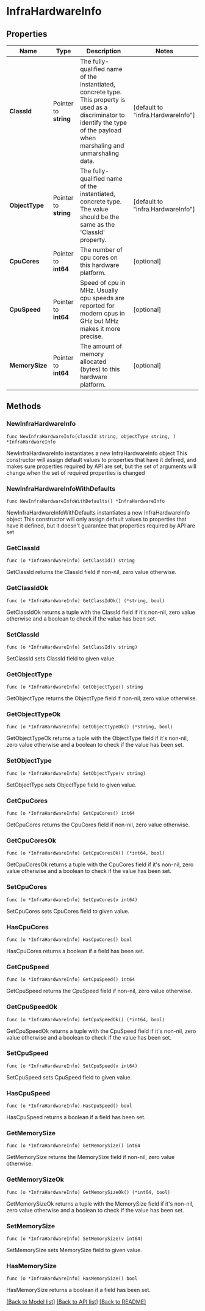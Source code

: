 # InfraHardwareInfo

## Properties

Name | Type | Description | Notes
------------ | ------------- | ------------- | -------------
**ClassId** | Pointer to **string** | The fully-qualified name of the instantiated, concrete type. This property is used as a discriminator to identify the type of the payload when marshaling and unmarshaling data. | [default to "infra.HardwareInfo"]
**ObjectType** | Pointer to **string** | The fully-qualified name of the instantiated, concrete type. The value should be the same as the &#39;ClassId&#39; property. | [default to "infra.HardwareInfo"]
**CpuCores** | Pointer to **int64** | The number of cpu cores on this hardware platform. | [optional] 
**CpuSpeed** | Pointer to **int64** | Speed of cpu in MHz. Usually cpu speeds are reported for modern cpus in GHz but MHz makes it more precise. | [optional] 
**MemorySize** | Pointer to **int64** | The amount of memory allocated (bytes) to this hardware platform. | [optional] 

## Methods

### NewInfraHardwareInfo

`func NewInfraHardwareInfo(classId string, objectType string, ) *InfraHardwareInfo`

NewInfraHardwareInfo instantiates a new InfraHardwareInfo object
This constructor will assign default values to properties that have it defined,
and makes sure properties required by API are set, but the set of arguments
will change when the set of required properties is changed

### NewInfraHardwareInfoWithDefaults

`func NewInfraHardwareInfoWithDefaults() *InfraHardwareInfo`

NewInfraHardwareInfoWithDefaults instantiates a new InfraHardwareInfo object
This constructor will only assign default values to properties that have it defined,
but it doesn't guarantee that properties required by API are set

### GetClassId

`func (o *InfraHardwareInfo) GetClassId() string`

GetClassId returns the ClassId field if non-nil, zero value otherwise.

### GetClassIdOk

`func (o *InfraHardwareInfo) GetClassIdOk() (*string, bool)`

GetClassIdOk returns a tuple with the ClassId field if it's non-nil, zero value otherwise
and a boolean to check if the value has been set.

### SetClassId

`func (o *InfraHardwareInfo) SetClassId(v string)`

SetClassId sets ClassId field to given value.


### GetObjectType

`func (o *InfraHardwareInfo) GetObjectType() string`

GetObjectType returns the ObjectType field if non-nil, zero value otherwise.

### GetObjectTypeOk

`func (o *InfraHardwareInfo) GetObjectTypeOk() (*string, bool)`

GetObjectTypeOk returns a tuple with the ObjectType field if it's non-nil, zero value otherwise
and a boolean to check if the value has been set.

### SetObjectType

`func (o *InfraHardwareInfo) SetObjectType(v string)`

SetObjectType sets ObjectType field to given value.


### GetCpuCores

`func (o *InfraHardwareInfo) GetCpuCores() int64`

GetCpuCores returns the CpuCores field if non-nil, zero value otherwise.

### GetCpuCoresOk

`func (o *InfraHardwareInfo) GetCpuCoresOk() (*int64, bool)`

GetCpuCoresOk returns a tuple with the CpuCores field if it's non-nil, zero value otherwise
and a boolean to check if the value has been set.

### SetCpuCores

`func (o *InfraHardwareInfo) SetCpuCores(v int64)`

SetCpuCores sets CpuCores field to given value.

### HasCpuCores

`func (o *InfraHardwareInfo) HasCpuCores() bool`

HasCpuCores returns a boolean if a field has been set.

### GetCpuSpeed

`func (o *InfraHardwareInfo) GetCpuSpeed() int64`

GetCpuSpeed returns the CpuSpeed field if non-nil, zero value otherwise.

### GetCpuSpeedOk

`func (o *InfraHardwareInfo) GetCpuSpeedOk() (*int64, bool)`

GetCpuSpeedOk returns a tuple with the CpuSpeed field if it's non-nil, zero value otherwise
and a boolean to check if the value has been set.

### SetCpuSpeed

`func (o *InfraHardwareInfo) SetCpuSpeed(v int64)`

SetCpuSpeed sets CpuSpeed field to given value.

### HasCpuSpeed

`func (o *InfraHardwareInfo) HasCpuSpeed() bool`

HasCpuSpeed returns a boolean if a field has been set.

### GetMemorySize

`func (o *InfraHardwareInfo) GetMemorySize() int64`

GetMemorySize returns the MemorySize field if non-nil, zero value otherwise.

### GetMemorySizeOk

`func (o *InfraHardwareInfo) GetMemorySizeOk() (*int64, bool)`

GetMemorySizeOk returns a tuple with the MemorySize field if it's non-nil, zero value otherwise
and a boolean to check if the value has been set.

### SetMemorySize

`func (o *InfraHardwareInfo) SetMemorySize(v int64)`

SetMemorySize sets MemorySize field to given value.

### HasMemorySize

`func (o *InfraHardwareInfo) HasMemorySize() bool`

HasMemorySize returns a boolean if a field has been set.


[[Back to Model list]](../README.md#documentation-for-models) [[Back to API list]](../README.md#documentation-for-api-endpoints) [[Back to README]](../README.md)


